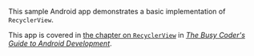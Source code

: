 This sample Android app demonstrates
a basic implementation of `RecyclerView`.

This app is covered in 
[the chapter on `RecyclerView`](https://commonsware.com/Android/previews/recyclerview)
in [*The Busy Coder's Guide to Android Development*](https://commonsware.com/Android/).

